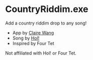 # CountryRiddim.exe
Add a country riddim drop to any song!

* App by [Claire Wang](https://linktr.ee/claireyw)
* Song by [Hol!](https://linktr.ee/holholhol)
* Inspired by Four Tet

Not affiliated with Hol! or Four Tet.